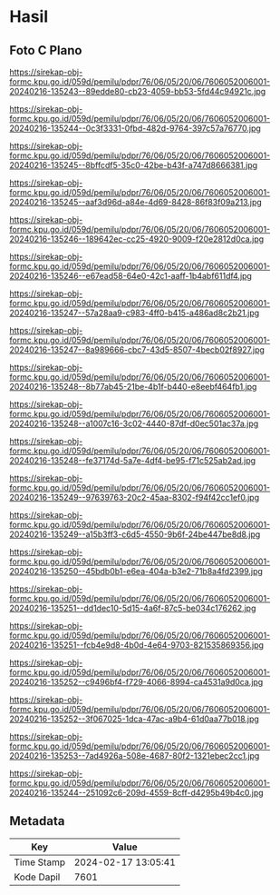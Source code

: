 # Hasil

## Foto C Plano

https://sirekap-obj-formc.kpu.go.id/059d/pemilu/pdpr/76/06/05/20/06/7606052006001-20240216-135243--89edde80-cb23-4059-bb53-5fd44c94921c.jpg

https://sirekap-obj-formc.kpu.go.id/059d/pemilu/pdpr/76/06/05/20/06/7606052006001-20240216-135244--0c3f3331-0fbd-482d-9764-397c57a76770.jpg

https://sirekap-obj-formc.kpu.go.id/059d/pemilu/pdpr/76/06/05/20/06/7606052006001-20240216-135245--8bffcdf5-35c0-42be-b43f-a747d8666381.jpg

https://sirekap-obj-formc.kpu.go.id/059d/pemilu/pdpr/76/06/05/20/06/7606052006001-20240216-135245--aaf3d96d-a84e-4d69-8428-86f83f09a213.jpg

https://sirekap-obj-formc.kpu.go.id/059d/pemilu/pdpr/76/06/05/20/06/7606052006001-20240216-135246--189642ec-cc25-4920-9009-f20e2812d0ca.jpg

https://sirekap-obj-formc.kpu.go.id/059d/pemilu/pdpr/76/06/05/20/06/7606052006001-20240216-135246--e67ead58-64e0-42c1-aaff-1b4abf611df4.jpg

https://sirekap-obj-formc.kpu.go.id/059d/pemilu/pdpr/76/06/05/20/06/7606052006001-20240216-135247--57a28aa9-c983-4ff0-b415-a486ad8c2b21.jpg

https://sirekap-obj-formc.kpu.go.id/059d/pemilu/pdpr/76/06/05/20/06/7606052006001-20240216-135247--8a989666-cbc7-43d5-8507-4becb02f8927.jpg

https://sirekap-obj-formc.kpu.go.id/059d/pemilu/pdpr/76/06/05/20/06/7606052006001-20240216-135248--8b77ab45-21be-4b1f-b440-e8eebf464fb1.jpg

https://sirekap-obj-formc.kpu.go.id/059d/pemilu/pdpr/76/06/05/20/06/7606052006001-20240216-135248--a1007c16-3c02-4440-87df-d0ec501ac37a.jpg

https://sirekap-obj-formc.kpu.go.id/059d/pemilu/pdpr/76/06/05/20/06/7606052006001-20240216-135248--fe37174d-5a7e-4df4-be95-f71c525ab2ad.jpg

https://sirekap-obj-formc.kpu.go.id/059d/pemilu/pdpr/76/06/05/20/06/7606052006001-20240216-135249--97639763-20c2-45aa-8302-f94f42cc1ef0.jpg

https://sirekap-obj-formc.kpu.go.id/059d/pemilu/pdpr/76/06/05/20/06/7606052006001-20240216-135249--a15b3ff3-c6d5-4550-9b6f-24be447be8d8.jpg

https://sirekap-obj-formc.kpu.go.id/059d/pemilu/pdpr/76/06/05/20/06/7606052006001-20240216-135250--45bdb0b1-e6ea-404a-b3e2-71b8a4fd2399.jpg

https://sirekap-obj-formc.kpu.go.id/059d/pemilu/pdpr/76/06/05/20/06/7606052006001-20240216-135251--dd1dec10-5d15-4a6f-87c5-be034c176262.jpg

https://sirekap-obj-formc.kpu.go.id/059d/pemilu/pdpr/76/06/05/20/06/7606052006001-20240216-135251--fcb4e9d8-4b0d-4e64-9703-821535869356.jpg

https://sirekap-obj-formc.kpu.go.id/059d/pemilu/pdpr/76/06/05/20/06/7606052006001-20240216-135252--c9496bf4-f729-4066-8994-ca4531a9d0ca.jpg

https://sirekap-obj-formc.kpu.go.id/059d/pemilu/pdpr/76/06/05/20/06/7606052006001-20240216-135252--3f067025-1dca-47ac-a9b4-61d0aa77b018.jpg

https://sirekap-obj-formc.kpu.go.id/059d/pemilu/pdpr/76/06/05/20/06/7606052006001-20240216-135253--7ad4926a-508e-4687-80f2-1321ebec2cc1.jpg

https://sirekap-obj-formc.kpu.go.id/059d/pemilu/pdpr/76/06/05/20/06/7606052006001-20240216-135244--251092c6-209d-4559-8cff-d4295b49b4c0.jpg


## Metadata

| Key        | Value               |
| ---------- | ------------------- |
| Time Stamp | 2024-02-17 13:05:41 |
| Kode Dapil | 7601                |



